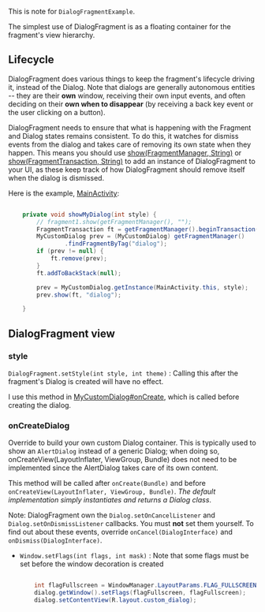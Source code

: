 This is note for `DialogFragmentExample`.


The simplest use of DialogFragment is as a floating container for the fragment's view hierarchy. 

## Lifecycle

DialogFragment does various things to keep the fragment's lifecycle driving it, instead of the Dialog. Note that dialogs are generally autonomous entities -- they are their **own** window, receiving their own input events, and often deciding on their **own when to disappear** (by receiving a back key event or the user clicking on a button).

DialogFragment needs to ensure that what is happening with the Fragment and Dialog states remains consistent. To do this, it watches for dismiss events from the dialog and takes care of removing its own state when they happen. This means you should use [show(FragmentManager, String)][show1] or [show(FragmentTransaction, String)][show2] to add an instance of DialogFragment to your UI, as these keep track of how DialogFragment should remove itself when the dialog is dismissed. 

Here is the example, [MainActivity][Style/MA]:

```java

	private void showMyDialog(int style) {
		// fragment1.show(getFragmentManager(), "");
		FragmentTransaction ft = getFragmentManager().beginTransaction();
		MyCustomDialog prev = (MyCustomDialog) getFragmentManager()
				.findFragmentByTag("dialog");
		if (prev != null) {
			ft.remove(prev);
		}
		ft.addToBackStack(null);

		prev = MyCustomDialog.getInstance(MainActivity.this, style);
		prev.show(ft, "dialog");

	}
```
## DialogFragment view

### style

`DialogFragment.setStyle(int style, int theme)` : Calling this after the fragment's Dialog is created will have no effect. 

I use this method in [MyCustomDialog#onCreate][Style/MCD], which is called before creating the dialog.

### onCreateDialog

Override to build your own custom Dialog container. This is typically used to show an `AlertDialog` instead of a generic Dialog; when doing so, onCreateView(LayoutInflater, ViewGroup, Bundle) does not need to be implemented since the AlertDialog takes care of its own content. 

This method will be called after `onCreate(Bundle)` and before `onCreateView(LayoutInflater, ViewGroup, Bundle)`. *The default implementation simply instantiates and returns a Dialog class*. 

Note: DialogFragment own the `Dialog.setOnCancelListener` and `Dialog.setOnDismissListener` callbacks. You must **not** set them yourself. To find out about these events, override `onCancel(DialogInterface)` and `onDismiss(DialogInterface)`.



- `Window.setFlags(int flags, int mask)` : Note that some flags must be set before the window decoration is created 

	```java

		int flagFullscreen = WindowManager.LayoutParams.FLAG_FULLSCREEN;
		dialog.getWindow().setFlags(flagFullscreen, flagFullscreen);
		dialog.setContentView(R.layout.custom_dialog);
	```

[show1]:http://developer.android.com/reference/android/app/DialogFragment.html#show(android.app.FragmentManager,%20java.lang.String)
[show2]:http://developer.android.com/reference/android/app/DialogFragment.html#show(android.app.FragmentTransaction,%20java.lang.String)
[style/src]:style/src/com/tim/dialogfragmentexample
[Style/MA]:style/src/com/tim/dialogfragmentexample/MainActivity.java
[Style/MCD]:style/src/com/tim/dialogfragmentexample/MyCustomDialog.java